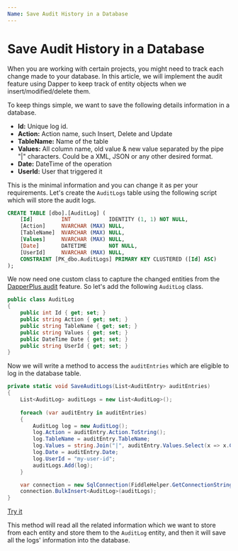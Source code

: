 ```yaml
---
Name: Save Audit History in a Database
---
```


# Save Audit History in a Database

When you are working with certain projects, you might need to track each change made to your database. In this article, we will implement the audit feature using Dapper to keep track of entity objects when we insert/modified/delete them.

To keep things simple, we want to save the following details information in a database.

 - **Id:** Unique log id.
 - **Action:** Action name, such Insert, Delete and Update
 - **TableName:** Name of the table
 - **Values:** All column name, old value & new value separated by the pipe "|" characters. Could be a XML, JSON or any other desired format. 
 - **Date:** DateTime of the operation
 - **UserId:** User that triggered it
 
This is the minimal information and you can change it as per your requirements. Let's create the `AuditLogs` table using the following script which will store the audit logs.

```sql
CREATE TABLE [dbo].[AuditLog] (
    [Id]         INT            IDENTITY (1, 1) NOT NULL,
    [Action]     NVARCHAR (MAX) NULL,
    [TableName]  NVARCHAR (MAX) NULL,
    [Values]     NVARCHAR (MAX) NULL,
    [Date]       DATETIME       NOT NULL,
    [UserId]     NVARCHAR (MAX) NULL,
    CONSTRAINT [PK_dbo.AuditLogs] PRIMARY KEY CLUSTERED ([Id] ASC)
);
```

We now need one custom class to capture the changed entities from the [DapperPlus audit](../audit.md) feature. So let's add the following `AuditLog` class.

```csharp
public class AuditLog
{
	public int Id { get; set; }
	public string Action { get; set; }
	public string TableName { get; set; }
	public string Values { get; set; }
	public DateTime Date { get; set; }
	public string UserId { get; set; }
}
```

Now we will write a method to access the `auditEntries` which are eligible to log in the database table.

```csharp
private static void SaveAuditLogs(List<AuditEntry> auditEntries)
{
	List<AuditLog> auditLogs = new List<AuditLog>();
	
	foreach (var auditEntry in auditEntries)
	{
		AuditLog log = new AuditLog();
		log.Action = auditEntry.Action.ToString();                       
		log.TableName = auditEntry.TableName;
		log.Values = string.Join("|", auditEntry.Values.Select(x => x.ColumnName + ";" + (x.OldValue ?? "") + ";" + (x.NewValue ?? "")));
		log.Date = auditEntry.Date;
		log.UserId = "my-user-id";
		auditLogs.Add(log);
	}

	var connection = new SqlConnection(FiddleHelper.GetConnectionStringSqlServer());
	connection.BulkInsert<AuditLog>(auditLogs);
}
```
[Try it](https://dotnetfiddle.net/A3UaWJ)

This method will read all the related information which we want to store from each entity and store them to the `AuditLog` entity, and then it will save all the logs' information into the database.
